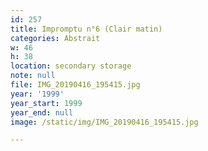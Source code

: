 ```yaml
---
id: 257
title: Impromptu n°6 (Clair matin)
categories: Abstrait
w: 46
h: 38
location: secondary storage
note: null
file: IMG_20190416_195415.jpg
year: '1999'
year_start: 1999
year_end: null
image: /static/img/IMG_20190416_195415.jpg

---
```

